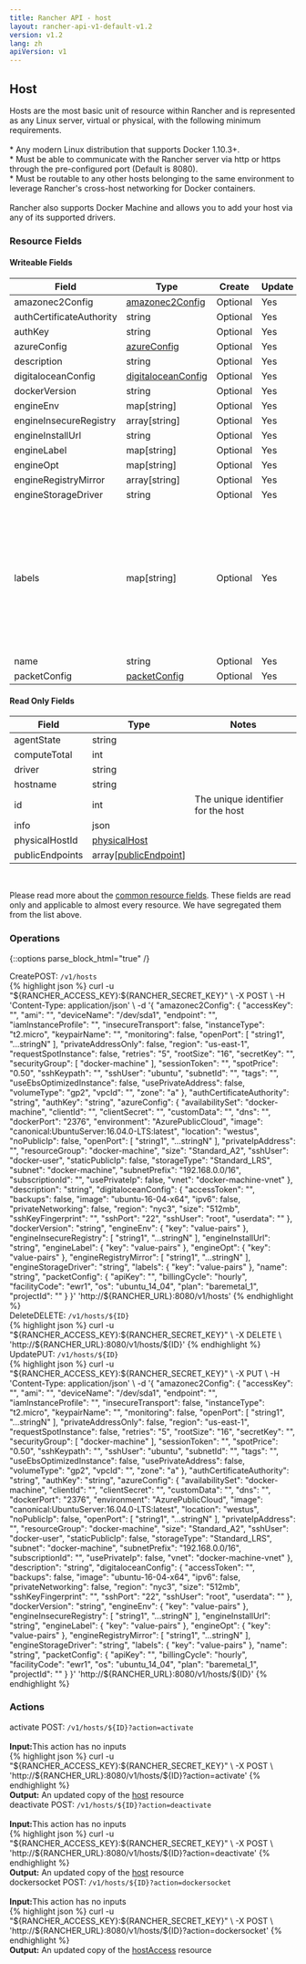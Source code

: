 ```yaml
---
title: Rancher API - host
layout: rancher-api-v1-default-v1.2
version: v1.2
lang: zh
apiVersion: v1
---
```


## Host

Hosts are the most basic unit of resource within Rancher and is represented as any Linux server, virtual or physical, with the following minimum requirements. <br> <br> * Any modern Linux distribution that supports Docker 1.10.3+. <br> * Must be able to communicate with the Rancher server via http or https through the pre-configured port (Default is 8080). <br> * Must be routable to any other hosts belonging to the same environment to leverage Rancher's cross-host networking for Docker containers.<br> <br> Rancher also supports Docker Machine and allows you to add your host via any of its supported drivers.

### Resource Fields

#### Writeable Fields

Field | Type | Create | Update | Default | Notes
---|---|---|---|---|---
amazonec2Config | [amazonec2Config]({{site.baseurl}}/rancher/{{page.version}}/{{page.lang}}/api/{{page.apiVersion}}/api-resources/amazonec2Config/) | Optional | Yes | - | 
authCertificateAuthority | string | Optional | Yes | - | 
authKey | string | Optional | Yes | - | 
azureConfig | [azureConfig]({{site.baseurl}}/rancher/{{page.version}}/{{page.lang}}/api/{{page.apiVersion}}/api-resources/azureConfig/) | Optional | Yes | - | 
description | string | Optional | Yes | - | 
digitaloceanConfig | [digitaloceanConfig]({{site.baseurl}}/rancher/{{page.version}}/{{page.lang}}/api/{{page.apiVersion}}/api-resources/digitaloceanConfig/) | Optional | Yes | - | 
dockerVersion | string | Optional | Yes | - | 
engineEnv | map[string] | Optional | Yes | - | 
engineInsecureRegistry | array[string] | Optional | Yes | - | 
engineInstallUrl | string | Optional | Yes | - | 
engineLabel | map[string] | Optional | Yes | - | 
engineOpt | map[string] | Optional | Yes | - | 
engineRegistryMirror | array[string] | Optional | Yes | - | 
engineStorageDriver | string | Optional | Yes | - | 
labels | map[string] | Optional | Yes | - | A map of key value pairs to be used as labels for the host
name | string | Optional | Yes | - | 
packetConfig | [packetConfig]({{site.baseurl}}/rancher/{{page.version}}/{{page.lang}}/api/{{page.apiVersion}}/api-resources/packetConfig/) | Optional | Yes | - | 


#### Read Only Fields

Field | Type   | Notes
---|---|---
agentState | string  | 
computeTotal | int  | 
driver | string  | 
hostname | string  | 
id | int  | The unique identifier for the host
info | json  | 
physicalHostId | [physicalHost]({{site.baseurl}}/rancher/{{page.version}}/{{page.lang}}/api/{{page.apiVersion}}/api-resources/physicalHost/)  | 
publicEndpoints | array[[publicEndpoint]({{site.baseurl}}/rancher/{{page.version}}/{{page.lang}}/api/{{page.apiVersion}}/api-resources/publicEndpoint/)]  | 


<br>

Please read more about the [common resource fields]({{site.baseurl}}/rancher/{{page.version}}/{{page.lang}}/api/{{page.apiVersion}}/common/). These fields are read only and applicable to almost every resource. We have segregated them from the list above.

### Operations
{::options parse_block_html="true" /}
<a id="create"></a>
<div class="action"><span class="header">Create<span class="headerright">POST:  <code>/v1/hosts</code></span></span>
<div class="action-contents"> {% highlight json %}
curl -u "${RANCHER_ACCESS_KEY}:${RANCHER_SECRET_KEY}" \
-X POST \
-H 'Content-Type: application/json' \
-d '{
	"amazonec2Config": {
		"accessKey": "",
		"ami": "",
		"deviceName": "/dev/sda1",
		"endpoint": "",
		"iamInstanceProfile": "",
		"insecureTransport": false,
		"instanceType": "t2.micro",
		"keypairName": "",
		"monitoring": false,
		"openPort": [
			"string1",
			"...stringN"
		],
		"privateAddressOnly": false,
		"region": "us-east-1",
		"requestSpotInstance": false,
		"retries": "5",
		"rootSize": "16",
		"secretKey": "",
		"securityGroup": [
			"docker-machine"
		],
		"sessionToken": "",
		"spotPrice": "0.50",
		"sshKeypath": "",
		"sshUser": "ubuntu",
		"subnetId": "",
		"tags": "",
		"useEbsOptimizedInstance": false,
		"usePrivateAddress": false,
		"volumeType": "gp2",
		"vpcId": "",
		"zone": "a"
	},
	"authCertificateAuthority": "string",
	"authKey": "string",
	"azureConfig": {
		"availabilitySet": "docker-machine",
		"clientId": "",
		"clientSecret": "",
		"customData": "",
		"dns": "",
		"dockerPort": "2376",
		"environment": "AzurePublicCloud",
		"image": "canonical:UbuntuServer:16.04.0-LTS:latest",
		"location": "westus",
		"noPublicIp": false,
		"openPort": [
			"string1",
			"...stringN"
		],
		"privateIpAddress": "",
		"resourceGroup": "docker-machine",
		"size": "Standard_A2",
		"sshUser": "docker-user",
		"staticPublicIp": false,
		"storageType": "Standard_LRS",
		"subnet": "docker-machine",
		"subnetPrefix": "192.168.0.0/16",
		"subscriptionId": "",
		"usePrivateIp": false,
		"vnet": "docker-machine-vnet"
	},
	"description": "string",
	"digitaloceanConfig": {
		"accessToken": "",
		"backups": false,
		"image": "ubuntu-16-04-x64",
		"ipv6": false,
		"privateNetworking": false,
		"region": "nyc3",
		"size": "512mb",
		"sshKeyFingerprint": "",
		"sshPort": "22",
		"sshUser": "root",
		"userdata": ""
	},
	"dockerVersion": "string",
	"engineEnv": {
		"key": "value-pairs"
	},
	"engineInsecureRegistry": [
		"string1",
		"...stringN"
	],
	"engineInstallUrl": "string",
	"engineLabel": {
		"key": "value-pairs"
	},
	"engineOpt": {
		"key": "value-pairs"
	},
	"engineRegistryMirror": [
		"string1",
		"...stringN"
	],
	"engineStorageDriver": "string",
	"labels": {
		"key": "value-pairs"
	},
	"name": "string",
	"packetConfig": {
		"apiKey": "",
		"billingCycle": "hourly",
		"facilityCode": "ewr1",
		"os": "ubuntu_14_04",
		"plan": "baremetal_1",
		"projectId": ""
	}
}' 'http://${RANCHER_URL}:8080/v1/hosts'
{% endhighlight %}
</div></div>
<a id="delete"></a>
<div class="action"><span class="header">Delete<span class="headerright">DELETE:  <code>/v1/hosts/${ID}</code></span></span>
<div class="action-contents"> {% highlight json %}
curl -u "${RANCHER_ACCESS_KEY}:${RANCHER_SECRET_KEY}" \
-X DELETE \
'http://${RANCHER_URL}:8080/v1/hosts/${ID}'
{% endhighlight %}
</div></div>
<a id="update"></a>
<div class="action"><span class="header">Update<span class="headerright">PUT:  <code>/v1/hosts/${ID}</code></span></span>
<div class="action-contents"> {% highlight json %}
curl -u "${RANCHER_ACCESS_KEY}:${RANCHER_SECRET_KEY}" \
-X PUT \
-H 'Content-Type: application/json' \
-d '{
	"amazonec2Config": {
		"accessKey": "",
		"ami": "",
		"deviceName": "/dev/sda1",
		"endpoint": "",
		"iamInstanceProfile": "",
		"insecureTransport": false,
		"instanceType": "t2.micro",
		"keypairName": "",
		"monitoring": false,
		"openPort": [
			"string1",
			"...stringN"
		],
		"privateAddressOnly": false,
		"region": "us-east-1",
		"requestSpotInstance": false,
		"retries": "5",
		"rootSize": "16",
		"secretKey": "",
		"securityGroup": [
			"docker-machine"
		],
		"sessionToken": "",
		"spotPrice": "0.50",
		"sshKeypath": "",
		"sshUser": "ubuntu",
		"subnetId": "",
		"tags": "",
		"useEbsOptimizedInstance": false,
		"usePrivateAddress": false,
		"volumeType": "gp2",
		"vpcId": "",
		"zone": "a"
	},
	"authCertificateAuthority": "string",
	"authKey": "string",
	"azureConfig": {
		"availabilitySet": "docker-machine",
		"clientId": "",
		"clientSecret": "",
		"customData": "",
		"dns": "",
		"dockerPort": "2376",
		"environment": "AzurePublicCloud",
		"image": "canonical:UbuntuServer:16.04.0-LTS:latest",
		"location": "westus",
		"noPublicIp": false,
		"openPort": [
			"string1",
			"...stringN"
		],
		"privateIpAddress": "",
		"resourceGroup": "docker-machine",
		"size": "Standard_A2",
		"sshUser": "docker-user",
		"staticPublicIp": false,
		"storageType": "Standard_LRS",
		"subnet": "docker-machine",
		"subnetPrefix": "192.168.0.0/16",
		"subscriptionId": "",
		"usePrivateIp": false,
		"vnet": "docker-machine-vnet"
	},
	"description": "string",
	"digitaloceanConfig": {
		"accessToken": "",
		"backups": false,
		"image": "ubuntu-16-04-x64",
		"ipv6": false,
		"privateNetworking": false,
		"region": "nyc3",
		"size": "512mb",
		"sshKeyFingerprint": "",
		"sshPort": "22",
		"sshUser": "root",
		"userdata": ""
	},
	"dockerVersion": "string",
	"engineEnv": {
		"key": "value-pairs"
	},
	"engineInsecureRegistry": [
		"string1",
		"...stringN"
	],
	"engineInstallUrl": "string",
	"engineLabel": {
		"key": "value-pairs"
	},
	"engineOpt": {
		"key": "value-pairs"
	},
	"engineRegistryMirror": [
		"string1",
		"...stringN"
	],
	"engineStorageDriver": "string",
	"labels": {
		"key": "value-pairs"
	},
	"name": "string",
	"packetConfig": {
		"apiKey": "",
		"billingCycle": "hourly",
		"facilityCode": "ewr1",
		"os": "ubuntu_14_04",
		"plan": "baremetal_1",
		"projectId": ""
	}
}' 'http://${RANCHER_URL}:8080/v1/hosts/${ID}'
{% endhighlight %}
</div></div>



### Actions

<div class="action" id="activate">
<span class="header">
activate
<span class="headerright">POST:  <code>/v1/hosts/${ID}?action=activate</code></span></span>
<div class="action-contents">

<br>
<span class="input">
<strong>Input:</strong>This action has no inputs</span>

<br>
{% highlight json %}
curl -u "${RANCHER_ACCESS_KEY}:${RANCHER_SECRET_KEY}" \
-X POST \
'http://${RANCHER_URL}:8080/v1/hosts/${ID}?action=activate'
{% endhighlight %}
<br>
<span class="output"><strong>Output:</strong> An updated copy of the <a href="{{site.baseurl}}/rancher/{{page.version}}/{{page.lang}}/api/{{page.apiVersion}}/api-resources/host/">host</a> resource</span>
</div></div>

<div class="action" id="deactivate">
<span class="header">
deactivate
<span class="headerright">POST:  <code>/v1/hosts/${ID}?action=deactivate</code></span></span>
<div class="action-contents">

<br>
<span class="input">
<strong>Input:</strong>This action has no inputs</span>

<br>
{% highlight json %}
curl -u "${RANCHER_ACCESS_KEY}:${RANCHER_SECRET_KEY}" \
-X POST \
'http://${RANCHER_URL}:8080/v1/hosts/${ID}?action=deactivate'
{% endhighlight %}
<br>
<span class="output"><strong>Output:</strong> An updated copy of the <a href="{{site.baseurl}}/rancher/{{page.version}}/{{page.lang}}/api/{{page.apiVersion}}/api-resources/host/">host</a> resource</span>
</div></div>

<div class="action" id="dockersocket">
<span class="header">
dockersocket
<span class="headerright">POST:  <code>/v1/hosts/${ID}?action=dockersocket</code></span></span>
<div class="action-contents">

<br>
<span class="input">
<strong>Input:</strong>This action has no inputs</span>

<br>
{% highlight json %}
curl -u "${RANCHER_ACCESS_KEY}:${RANCHER_SECRET_KEY}" \
-X POST \
'http://${RANCHER_URL}:8080/v1/hosts/${ID}?action=dockersocket'
{% endhighlight %}
<br>
<span class="output"><strong>Output:</strong> An updated copy of the <a href="{{site.baseurl}}/rancher/{{page.version}}/{{page.lang}}/api/{{page.apiVersion}}/api-resources/hostAccess/">hostAccess</a> resource</span>
</div></div>


